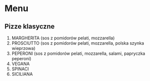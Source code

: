 # Menu

## Pizze klasyczne

1. MARGHERITA (sos z pomidorów pelati, mozzarella)
2. PROSCIUTTO (sos z pomidorów pelati, mozzarella, polska szynka wieprzowa)
3. PEPERONI (sos z pomidorów pelati, mozzarella, salami, papryczka peperoni)
4. VEGANA
5. SPINACI
6. SICILIANA


